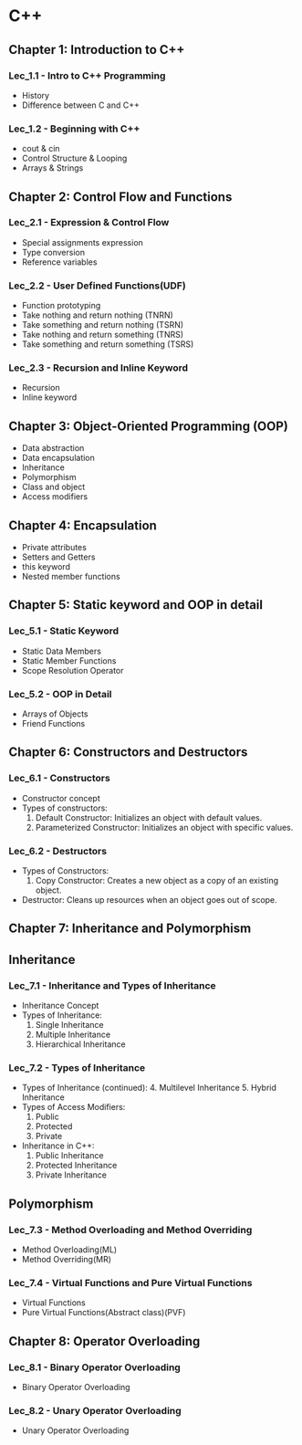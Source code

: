 # C++

## Chapter 1: Introduction to C++

### Lec_1.1 - Intro to C++ Programming

- History
- Difference between C and C++

### Lec_1.2 - Beginning with C++

- cout & cin
- Control Structure & Looping
- Arrays & Strings

## Chapter 2: Control Flow and Functions

### Lec_2.1 - Expression & Control Flow

- Special assignments expression
- Type conversion
- Reference variables

### Lec_2.2 - User Defined Functions(UDF)

- Function prototyping
- Take nothing and return nothing (TNRN)
- Take something and return nothing (TSRN)
- Take nothing and return something (TNRS)
- Take something and return something (TSRS)

### Lec_2.3 - Recursion and Inline Keyword

- Recursion
- Inline keyword

## Chapter 3: Object-Oriented Programming (OOP)

- Data abstraction
- Data encapsulation
- Inheritance
- Polymorphism
- Class and object
- Access modifiers

## Chapter 4: Encapsulation

- Private attributes
- Setters and Getters
- this keyword
- Nested member functions

## Chapter 5: Static keyword and OOP in detail

### Lec_5.1 - Static Keyword

- Static Data Members
- Static Member Functions
- Scope Resolution Operator

### Lec_5.2 - OOP in Detail

- Arrays of Objects
- Friend Functions

## Chapter 6: Constructors and Destructors

### Lec_6.1 - Constructors

- Constructor concept
- Types of constructors:
  1. Default Constructor: Initializes
     an object with default values.
  2. Parameterized Constructor:
     Initializes an object with specific
     values.

### Lec_6.2 - Destructors

- Types of Constructors:
  1. Copy Constructor: Creates a new
     object as a copy of an existing
     object.
- Destructor: Cleans up resources
  when an object goes out of scope.

## Chapter 7: Inheritance and Polymorphism

## Inheritance

### Lec_7.1 - Inheritance and Types of Inheritance

- Inheritance Concept
- Types of Inheritance:
  1. Single Inheritance
  2. Multiple Inheritance
  3. Hierarchical Inheritance

### Lec_7.2 - Types of Inheritance

- Types of Inheritance (continued): 4. Multilevel Inheritance 5. Hybrid Inheritance
- Types of Access Modifiers:
  1. Public
  2. Protected
  3. Private
- Inheritance in C++:
  1. Public Inheritance
  2. Protected Inheritance
  3. Private Inheritance

## Polymorphism

### Lec_7.3 - Method Overloading and Method Overriding

- Method Overloading(ML)
- Method Overriding(MR)

### Lec_7.4 - Virtual Functions and Pure Virtual Functions

- Virtual Functions
- Pure Virtual Functions(Abstract class)(PVF)

## Chapter 8: Operator Overloading

### Lec_8.1 - Binary Operator Overloading

- Binary Operator Overloading

### Lec_8.2 - Unary Operator Overloading

- Unary Operator Overloading
